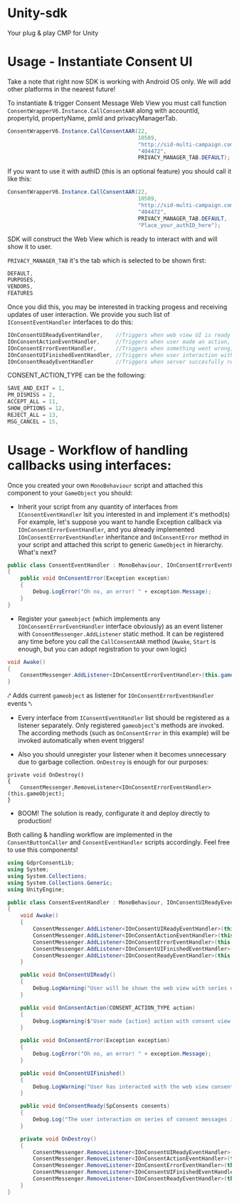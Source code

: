 # Unity-sdk
Your plug &amp; play CMP for Unity

# Usage - Instantiate Consent UI

Take a note that right now SDK is working with Android OS only. We will add other platforms in the nearest future!

To instantiate & trigger Consent Message Web View you must call function `ConsentWrapperV6.Instance.CallConsentAAR` along with accountId, propertyId, propertyName, pmId and privacyManagerTab.
```c#
ConsentWrapperV6.Instance.CallConsentAAR(22,                              //accountId
                                         10589,                           //propertyId
                                         "http://sid-multi-campaign.com", //propertyName
                                         "404472",                        //pmId
                                         PRIVACY_MANAGER_TAB.DEFAULT);    //privacyManagerTab
```
If you want to use it with authID (this is an optional feature) you should call it like this:
```c#
ConsentWrapperV6.Instance.CallConsentAAR(22,                              //accountId
                                         10589,                           //propertyId
                                         "http://sid-multi-campaign.com", //propertyName
                                         "404472",                        //pmId
                                         PRIVACY_MANAGER_TAB.DEFAULT,     //privacyManagerTab
                                         "Place_your_authID_here");       //authID
```
SDK will construct the Web View which is ready to interact with and will show it to user.

`PRIVACY_MANAGER_TAB` it's the tab which is selected to be shown first:
```c#
DEFAULT, 
PURPOSES,
VENDORS,
FEATURES
```

Once you did this, you may be interested in tracking progess and receiving updates of user interaction. We provide you such list of `IConsentEventHandler` interfaces to do this:
```c#
IOnConsentUIReadyEventHandler,    //Triggers when web view UI is ready and about to show 
IOnConsentActionEventHandler,     //Triggers when user made an action, provides you instance of enum CONSENT_ACTION_TYPE
IOnConsentErrorEventHandler,      //Triggers when something went wrong, provides you instance of Excetion
IOnConsentUIFinishedEventHandler, //Triggers when user interaction with web view UI is done and view is about to dissapear
IOnConsentReadyEventHandler       //Triggers when server succesfully reacted to user's consent, provides you jsonConsents string with consent info
```

CONSENT_ACTION_TYPE can be the following:
```c#
SAVE_AND_EXIT = 1,
PM_DISMISS = 2,
ACCEPT_ALL = 11,
SHOW_OPTIONS = 12,
REJECT_ALL = 13,
MSG_CANCEL = 15,
```

# Usage - Workflow of handling callbacks using interfaces:
Once you created your own `MonoBehaviour` script and attached this component to your `GameObject` you should:
* Inherit your script from any quantity of interfaces from `IConsentEventHandler` lsit you interested in and implement it's method(s)
For example, let's suppose you want to handle Exception callback via `IOnConsentErrorEventHandler`, and you already implemented `IOnConsentErrorEventHandler` inheritance and `OnConsentError` method in your script and attached this script to generic `GameObject` in hierarchy. What's next?
```c#
public class ConsentEventHandler : MonoBehaviour, IOnConsentErrorEventHandler
{
    public void OnConsentError(Exception exception)
    {
        Debug.LogError("Oh no, an error! " + exception.Message);
    }
}
```
* Register your `gameobject` (which implements any `IOnConsentErrorEventHandler` interface obviously) as an event listener with `ConsentMessenger.AddListener` static method. It can be registered any time before you call the `CallConsentAAR` method (`Awake`, `Start` is enough, but you can adopt registration to your own logic)
```c#
void Awake()
{
    ConsentMessenger.AddListener<IOnConsentErrorEventHandler>(this.gameObject);
}
``` 
 ⤤ Adds current `gameobject` as listener for `IOnConsentErrorEventHandler` events ⤣ 

* Every interface from `IConsentEventHandler` list should be registered as a listener separately. Only registered `gameobject`'s methods are invoked. The according methods (such as `OnConsentError` in this example) will be invoked automatically when event triggers!

* Also you should unregister your listener when it becomes unnecessary due to garbage collection. `OnDestroy` is enough for our purposes:
```
private void OnDestroy()
{
    ConsentMessenger.RemoveListener<IOnConsentErrorEventHandler>(this.gameObject);
}
```
* BOOM! The solution is ready, configurate it and deploy directly to production!
 
Both calling & handling workflow are implemented in the `ConsentButtonCaller` and `ConsentEventHandler` scripts accordingly. Feel free to use this components! 
```c#
using GdprConsentLib;
using System;
using System.Collections;
using System.Collections.Generic;
using UnityEngine;

public class ConsentEventHandler : MonoBehaviour, IOnConsentUIReadyEventHandler, IOnConsentActionEventHandler, IOnConsentErrorEventHandler, IOnConsentUIFinishedEventHandler, IOnConsentReadyEventHandler
{
    void Awake()
    {
        ConsentMessenger.AddListener<IOnConsentUIReadyEventHandler>(this.gameObject);
        ConsentMessenger.AddListener<IOnConsentActionEventHandler>(this.gameObject);
        ConsentMessenger.AddListener<IOnConsentErrorEventHandler>(this.gameObject);
        ConsentMessenger.AddListener<IOnConsentUIFinishedEventHandler>(this.gameObject);
        ConsentMessenger.AddListener<IOnConsentReadyEventHandler>(this.gameObject);
    }

    public void OnConsentUIReady()
    {
        Debug.LogWarning("User will be shown the web view with series of consent messages!");
    }

    public void OnConsentAction(CONSENT_ACTION_TYPE action)
    {
        Debug.LogWarning($"User made {action} action with consent view!");
    }

    public void OnConsentError(Exception exception)
    {
        Debug.LogError("Oh no, an error! " + exception.Message);
    }

    public void OnConsentUIFinished()
    {
        Debug.LogWarning("User has interacted with the web view consent message and it is disappeared!");
    }

    public void OnConsentReady(SpConsents consents)
    {
        Debug.Log("The user interaction on series of consent messages is done. You can continue user's gaming experience!");
    }

    private void OnDestroy()
    {
        ConsentMessenger.RemoveListener<IOnConsentUIReadyEventHandler>(this.gameObject);
        ConsentMessenger.RemoveListener<IOnConsentActionEventHandler>(this.gameObject);
        ConsentMessenger.RemoveListener<IOnConsentErrorEventHandler>(this.gameObject);
        ConsentMessenger.RemoveListener<IOnConsentUIFinishedEventHandler>(this.gameObject);
        ConsentMessenger.RemoveListener<IOnConsentReadyEventHandler>(this.gameObject);
    }
}
```
